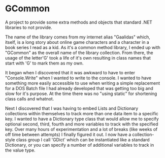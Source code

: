 # GCommon
A project to provide some extra methods and objects that standard .NET libraries to not provide.

The name of the library comes from my internet alias "Gaalidas" which, itself, is a long story about online game characters and a character in a book series I read as a kid. As it's a common method library, I ended up with "GCommon" as the overall name of the library collection.  From there, the usage of the letter'G' took a life of it's own resulting in class names that start with 'G' to mark them as my own.

It began when I discovered that it was awkward to have to enter "Console.Write" when I wanted to write to the console.  I wanted to have something more easily accessible to use when writing a simple replacement for a DOS Batch file I had already developed that was getting too big and slow for it's purpose.  At the time there was no "using static" for shortening class calls and whatnot.

Next I discovered that I was having to embed Lists and Dictionary collections within themselves to track more than one data item to a specific key.  I wanted to have a Dictionary type class that would allow me to specify optional second, third, fourth and more variables to track with the specified key.  Over many hours of experimentation and a lot of breaks (like weeks of off time between attempts) I finally figured it out.  I now have a collection-style class group I call 'GDict' which can be instantiated like a standard Dictionary, or you can specify a number of additional variables to track in the value type.
